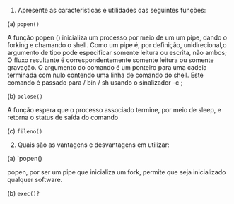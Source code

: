 1. Apresente as características e utilidades das seguintes funções:

(a) `popen()`

A função popen () inicializa um processo por meio de um um pipe, dando o forking e chamando o shell. Como um pipe é, por definição, unidirecional,o argumento de tipo pode especificar somente leitura ou escrita, não ambos; O fluxo resultante é correspondentemente somente leitura ou somente gravação. O argumento do comando é um ponteiro para uma cadeia terminada com nulo contendo uma linha de comando do shell. Este comando é passado para / bin / sh usando o sinalizador -c ;

(b) `pclose()`

A função espera que o processo associado termine, por meio de sleep, e retorna o status de saída do comando 

(c) `fileno()`



2. Quais são as vantagens e desvantagens em utilizar:

(a) `popen()

popen, por ser um pipe que inicializa um fork, permite que seja inicializado qualquer software.


(b) `exec()?`
